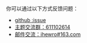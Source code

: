 你可以通过以下方式反馈问题：

* [github :issue](https://github.com/ihewro/typecho-theme-handsome/issues)
* [主题交流群：611102614]()
* [邮件交流：ihewro#163.com](mailto:ihewro@163.com)
